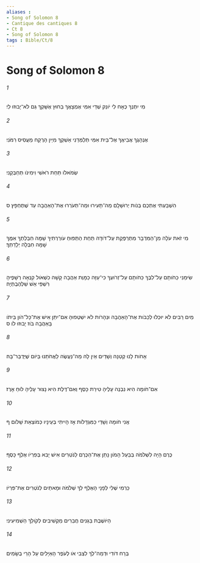 ```yaml
---
aliases : 
- Song of Solomon 8
- Cantique des cantiques 8
- Ct 8
- Song of Solomon 8
tags : Bible/Ct/8
---
```


# Song of Solomon 8

###### 1
מִי יִתֶּנְךָ כְּאָח לִי יֹונֵק שְׁדֵי אִמִּי אֶמְצָאֲךָ בַחוּץ אֶשָּׁקְךָ גַּם לֹא־יָבוּזוּ לִי׃
###### 2
אֶנְהָגֲךָ אֲבִיאֲךָ אֶל־בֵּית אִמִּי תְּלַמְּדֵנִי אַשְׁקְךָ מִיַּיִן הָרֶקַח מֵעֲסִיס רִמֹּנִי׃
###### 3
שְׂמֹאלֹו תַּחַת רֹאשִׁי וִימִינֹו תְּחַבְּקֵנִי׃
###### 4
הִשְׁבַּעְתִּי אֶתְכֶם בְּנֹות יְרוּשָׁלִָם מַה־תָּעִירוּ וּמַה־תְּעֹרְרוּ אֶת־הָאַהֲבָה עַד שֶׁתֶּחְפָּץ׃ ס
###### 5
מִי זֹאת עֹלָה מִן־הַמִּדְבָּר מִתְרַפֶּקֶת עַל־דֹּודָהּ תַּחַת הַתַּפּוּחַ עֹורַרְתִּיךָ שָׁמָּה חִבְּלַתְךָ אִמֶּךָ שָׁמָּה חִבְּלָה יְלָדַתְךָ׃
###### 6
שִׂימֵנִי כַחֹותָם עַל־לִבֶּךָ כַּחֹותָם עַל־זְרֹועֶךָ כִּי־עַזָּה כַמָּוֶת אַהֲבָה קָשָׁה כִשְׁאֹול קִנְאָה רְשָׁפֶיהָ רִשְׁפֵּי אֵשׁ שַׁלְהֶבֶתְיָה׃
###### 7
מַיִם רַבִּים לֹא יוּכְלוּ לְכַבֹּות אֶת־הָאַהֲבָה וּנְהָרֹות לֹא יִשְׁטְפוּהָ אִם־יִתֵּן אִישׁ אֶת־כָּל־הֹון בֵּיתֹו בָּאַהֲבָה בֹּוז יָבוּזוּ לֹו׃ ס
###### 8
אָחֹות לָנוּ קְטַנָּה וְשָׁדַיִם אֵין לָהּ מַה־נַּעֲשֶׂה לַאֲחֹתֵנוּ בַּיֹּום שֶׁיְּדֻבַּר־בָּהּ׃
###### 9
אִם־חֹומָה הִיא נִבְנֶה עָלֶיהָ טִירַת כָּסֶף וְאִם־דֶּלֶת הִיא נָצוּר עָלֶיהָ לוּחַ אָרֶז׃
###### 10
אֲנִי חֹומָה וְשָׁדַי כַּמִּגְדָּלֹות אָז הָיִיתִי בְעֵינָיו כְּמֹוצְאֵת שָׁלֹום׃ ף
###### 11
כֶּרֶם הָיָה לִשְׁלֹמֹה בְּבַעַל הָמֹון נָתַן אֶת־הַכֶּרֶם לַנֹּטְרִים אִישׁ יָבִא בְּפִרְיֹו אֶלֶף כָּסֶף׃
###### 12
כַּרְמִי שֶׁלִּי לְפָנָי הָאֶלֶף לְךָ שְׁלֹמֹה וּמָאתַיִם לְנֹטְרִים אֶת־פִּרְיֹו׃
###### 13
הַיֹּושֶׁבֶת בַּגַּנִּים חֲבֵרִים מַקְשִׁיבִים לְקֹולֵךְ הַשְׁמִיעִינִי׃
###### 14
בְּרַח דֹּודִי וּדְמֵה־לְךָ לִצְבִי אֹו לְעֹפֶר הָאַיָּלִים עַל הָרֵי בְשָׂמִים׃
